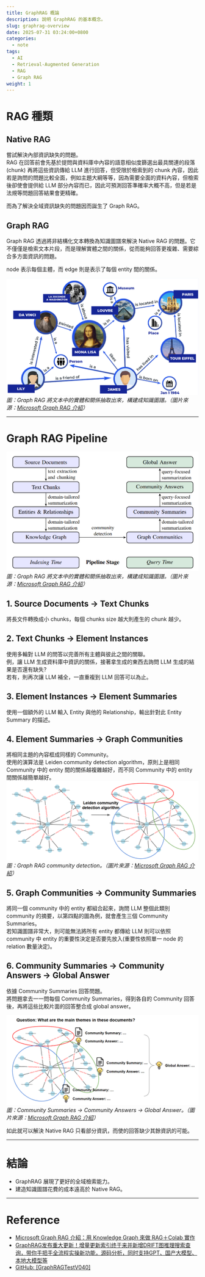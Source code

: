 ```yaml
---
title: GraphRAG 概論
description: 說明 GraphRAG 的基本概念。
slug: graphrag-overview
date: 2025-07-31 03:24:00+0800
categories:
  - note
tags:
  - AI
  - Retrieval-Augmented Generation
  - RAG
  - Graph RAG
weight: 1
---
```


# RAG 種類

## Native RAG
嘗試解決內部資訊缺失的問題。  
RAG 在回答前會先基於提問與資料庫中內容的語意相似度篩選出最具關連的段落 (chunk) 再將這些資訊傳給 LLM 進行回答，但受限於檢索到的 chunk 內容，因此若是詢問的問題比較全面，例如主題大綱等等，因為需要全面的資料內容，但檢索後卻使會提供給 LLM 部分內容而已，因此可預測回答準確率大概不高，但是若是法規等問題回答結果會更精確。  

而為了解決全域資訊缺失的問題因而誕生了 Graph RAG。

## Graph RAG
Graph RAG 透過將非結構化文本轉換為知識圖譜來解決 Native RAG 的問題。它不僅僅是檢索文本片段，而是理解實體之間的關係，從而能夠回答更複雜、需要綜合多方面資訊的問題。

node 表示每個主體，而 edge 則是表示了每個 entity 間的關係。

![Graph RAG 關係圖](./assert/GraphRag%20relation%20graph.PNG)
*圖：Graph RAG 將文本中的實體和關係抽取出來，構建成知識圖譜。（圖片來源：[Microsoft Graph RAG 介紹](https://www.youtube.com/watch?v=A1XSpKC2GHc&t=360s)）*

---

# Graph RAG Pipeline
![Graph RAG pipline](./assert/GraphRag%20pipline.PNG)
*圖：Graph RAG 將文本中的實體和關係抽取出來，構建成知識圖譜。（圖片來源：[Microsoft Graph RAG 介紹](https://arxiv.org/abs/2404.16130)）*


## 1. Source Documents → Text Chunks  
  將長文件轉換成小 chunks，每個 chunks size 越大則產生的 chunk 越少。

## 2. Text Chunks → Element Instances  
  使用多輪對 LLM 的問答以完善所有主體與彼此之間的關聯。  
  例，讓 LLM 生成資料庫中資訊的關係，接著拿生成的東西去詢問 LLM 生成的結果是否還有缺失?  
  若有，則再次讓 LLM 補全，一直重複到 LLM 回答可以為止。

## 3. Element Instances → Element Summaries  
  使用一個額外的 LLM 輸入 Entity 與他的 Relationship，輸出針對此 Entity Summary 的描述。

## 4. Element Summaries → Graph Communities  
  將相同主題的內容框成同樣的 Community。  
  使用的演算法是 Leiden community detection algorithm，原則上是相同 Community 中的 entity 間的關係越複雜越好，而不同 Community 中的 entity 間關係越簡單越好。  
  ![Graph RAG 關係圖](./assert/GraphRag%20relation%20graph-2.PNG)
  *圖：Graph RAG community detection。（圖片來源：[Microsoft Graph RAG 介紹](https://www.youtube.com/watch?v=A1XSpKC2GHc&t=780s)）*

## 5. Graph Communities → Community Summaries
  將同一個 community 中的 entity 都組合起來，詢問 LLM 整個此類別 community 的摘要，以第四點的圖為例，就會產生三個 Community Summaries。  
  若知識圖譜非常大，則可能無法將所有 entity 都傳給 LLM 則可以依照 community 中 entity 的重要性決定是否要先放入(重要性依照單一 node 的 relation 數量決定)。

## 6. Community Summaries → Community Answers → Global Answer  
  依據 Community Summaries 回答問題。  
  將問題拿去一一問每個 Community Summaries，得到各自的 Community 回答後，再將這些比較片面的回答整合成 global answer。

  ![Graph RAG 關係圖](./assert/step6%20GraphRag%20pipline.PNG)
  *圖：Community Summaries → Community Answers → Global Answer。（圖片來源：[Microsoft Graph RAG 介紹](https://www.youtube.com/watch?v=A1XSpKC2GHc&t=1040s)）*

如此就可以解決 Native RAG 只看部分資訊，而使的回答缺少其餘資訊的可能。

---

# 結論

* GraphRAG 展現了更好的全域檢索能力。
* 建造知識圖譜花費的成本遠高於 Native RAG。

---

# Reference
- [Microsoft Graph RAG 介紹：用 Knowledge Graph 來做 RAG＋Colab 實作](https://www.youtube.com/watch?v=A1XSpKC2GHc&t=240s)
- [GraphRAG发布重大更新！增量更新索引终于来并新增DRIFT图推理搜索查询，带你手把手全流程实操新功能，源码分析，同时支持GPT、国产大模型、本地大模型等](https://www.youtube.com/watch?v=7WFMd8U8C7E)
- [GitHub: [GraphRAGTestV040]](https://github.com/NanGePlus/GraphRAGTestV040)

